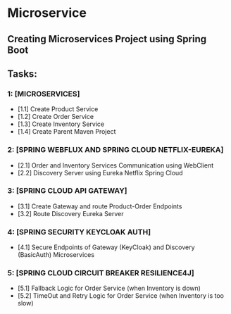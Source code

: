 # Microservice

## Creating Microservices Project using Spring Boot

## Tasks:

### 1: [MICROSERVICES]

- [1.1] Create Product Service
- [1.2] Create Order Service
- [1.3] Create Inventory Service
- [1.4] Create Parent Maven Project

### 2: [SPRING WEBFLUX AND SPRING CLOUD NETFLIX-EUREKA]

- [2.1] Order and Inventory Services Communication using WebClient
- [2.2] Discovery Server using Eureka Netflix Spring Cloud

### 3: [SPRING CLOUD API GATEWAY]

- [3.1] Create Gateway and route Product-Order Endpoints
- [3.2] Route Discovery Eureka Server

### 4: [SPRING SECURITY KEYCLOAK AUTH]

- [4.1] Secure Endpoints of Gateway (KeyCloak) and Discovery (BasicAuth) Microservices

### 5: [SPRING CLOUD CIRCUIT BREAKER RESILIENCE4J]

- [5.1] Fallback Logic for Order Service (when Inventory is down)
- [5.2] TimeOut and Retry Logic for Order Service (when Inventory is too slow)